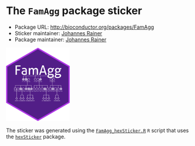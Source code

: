 # The `FamAgg` package sticker

* Package URL: http://bioconductor.org/packages/FamAgg
* Sticker maintainer: [Johannes Rainer](https://github.com/jotsetung/)
* Package maintainer: [Johannes Rainer](https://github.com/jotsetung/)

<img src="./FamAgg.png" height="200">

The sticker was generated using
the [`FamAgg_hexSticker.R`](./FamAgg_hexSticker.R) `R` script that uses
the [`hexSticker`](https://github.com/GuangchuangYu/hexSticker) package.

